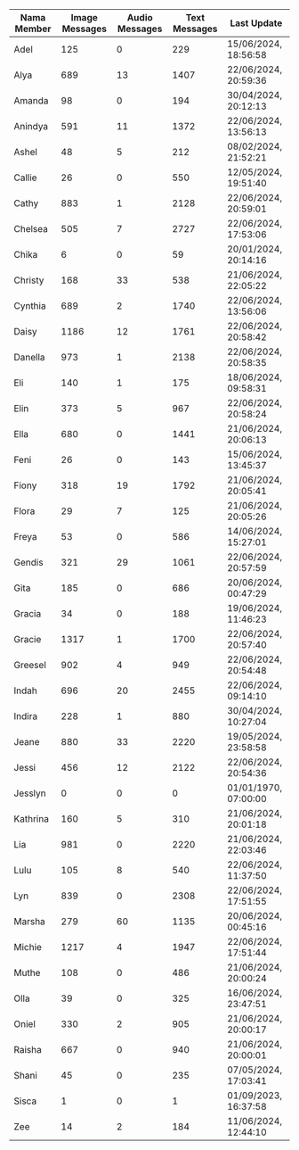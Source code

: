 | Nama Member | Image Messages | Audio Messages | Text Messages | Last Update |
| ------ | -------------- | -------------- | ------------- | ------------ |
| Adel | 125 | 0 | 229 | 15/06/2024, 18:56:58 |
| Alya | 689 | 13 | 1407 | 22/06/2024, 20:59:36 |
| Amanda | 98 | 0 | 194 | 30/04/2024, 20:12:13 |
| Anindya | 591 | 11 | 1372 | 22/06/2024, 13:56:13 |
| Ashel | 48 | 5 | 212 | 08/02/2024, 21:52:21 |
| Callie | 26 | 0 | 550 | 12/05/2024, 19:51:40 |
| Cathy | 883 | 1 | 2128 | 22/06/2024, 20:59:01 |
| Chelsea | 505 | 7 | 2727 | 22/06/2024, 17:53:06 |
| Chika | 6 | 0 | 59 | 20/01/2024, 20:14:16 |
| Christy | 168 | 33 | 538 | 21/06/2024, 22:05:22 |
| Cynthia | 689 | 2 | 1740 | 22/06/2024, 13:56:06 |
| Daisy | 1186 | 12 | 1761 | 22/06/2024, 20:58:42 |
| Danella | 973 | 1 | 2138 | 22/06/2024, 20:58:35 |
| Eli | 140 | 1 | 175 | 18/06/2024, 09:58:31 |
| Elin | 373 | 5 | 967 | 22/06/2024, 20:58:24 |
| Ella | 680 | 0 | 1441 | 21/06/2024, 20:06:13 |
| Feni | 26 | 0 | 143 | 15/06/2024, 13:45:37 |
| Fiony | 318 | 19 | 1792 | 21/06/2024, 20:05:41 |
| Flora | 29 | 7 | 125 | 21/06/2024, 20:05:26 |
| Freya | 53 | 0 | 586 | 14/06/2024, 15:27:01 |
| Gendis | 321 | 29 | 1061 | 22/06/2024, 20:57:59 |
| Gita | 185 | 0 | 686 | 20/06/2024, 00:47:29 |
| Gracia | 34 | 0 | 188 | 19/06/2024, 11:46:23 |
| Gracie | 1317 | 1 | 1700 | 22/06/2024, 20:57:40 |
| Greesel | 902 | 4 | 949 | 22/06/2024, 20:54:48 |
| Indah | 696 | 20 | 2455 | 22/06/2024, 09:14:10 |
| Indira | 228 | 1 | 880 | 30/04/2024, 10:27:04 |
| Jeane | 880 | 33 | 2220 | 19/05/2024, 23:58:58 |
| Jessi | 456 | 12 | 2122 | 22/06/2024, 20:54:36 |
| Jesslyn | 0 | 0 | 0 | 01/01/1970, 07:00:00 |
| Kathrina | 160 | 5 | 310 | 21/06/2024, 20:01:18 |
| Lia | 981 | 0 | 2220 | 21/06/2024, 22:03:46 |
| Lulu | 105 | 8 | 540 | 22/06/2024, 11:37:50 |
| Lyn | 839 | 0 | 2308 | 22/06/2024, 17:51:55 |
| Marsha | 279 | 60 | 1135 | 20/06/2024, 00:45:16 |
| Michie | 1217 | 4 | 1947 | 22/06/2024, 17:51:44 |
| Muthe | 108 | 0 | 486 | 21/06/2024, 20:00:24 |
| Olla | 39 | 0 | 325 | 16/06/2024, 23:47:51 |
| Oniel | 330 | 2 | 905 | 21/06/2024, 20:00:17 |
| Raisha | 667 | 0 | 940 | 21/06/2024, 20:00:01 |
| Shani | 45 | 0 | 235 | 07/05/2024, 17:03:41 |
| Sisca | 1 | 0 | 1 | 01/09/2023, 16:37:58 |
| Zee | 14 | 2 | 184 | 11/06/2024, 12:44:10 |
